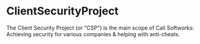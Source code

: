 # ClientSecurityProject
The Client Security Project (or "CSP") is the main scope of Cali Softworks: Achieving security for various companies &amp; helping with anti-cheats.
